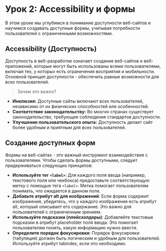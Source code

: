 # Урок 2: Accessibility и формы

В этом уроке мы углубимся в понимание доступности веб-сайтов и научимся создавать доступные формы, учитывая потребности пользователей с ограниченными возможностями.

## Accessibility (Доступность)

Доступность в веб-разработке означает создание веб-сайтов и веб-приложений, которые могут быть использованы всеми пользователями, включая тех, у которых есть ограничения восприятия и мобильности. Основной принцип доступности - обеспечить равные возможности для всех пользователей.

>Зачем это важно?

* **Инклюзия:** Доступные сайты включают всех пользователей, независимо от их физических способностей или особенностей.
* **Соответствие законодательству:** Во многих странах существует законодательство, требующее соблюдения стандартов доступности.
* **Улучшение пользовательского опыта:** Доступность делает сайт более удобным и приятным для всех пользователей.

## Создание доступных форм

Формы на веб-сайтах - это важный инструмент взаимодействия с пользователями. Чтобы сделать формы доступными, следует придерживаться следующих принципов:

* **Используйте тег ```<label>```**: Для каждого поля ввода (например, текстового поля или чекбокса) предоставьте соответствующую метку с помощью тега ```<label>```. Метка помогает пользователям понимать, что ожидается в данном поле.
* **Добавьте атрибут alt для изображений**: Если форма содержит изображения, убедитесь, что у каждого изображения есть атрибут alt, который описывает его содержание. Это важно для пользователей с ограниченным зрением.
* **Используйте подсказки (плейсхолдеры)**: Добавляйте текстовые подсказки в атрибут placeholder поля ввода. Это помогает пользователям понять, какую информацию нужно ввести.
* **Определите порядок фокусировки**: Порядок фокусировки (табуляция) должен быть логическим и удобным для пользователей. Используйте атрибут tabindex, если это необходимо.